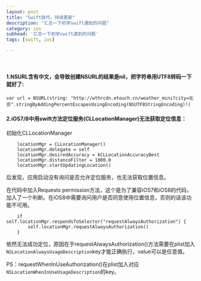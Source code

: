 ```yaml
---
layout: post
title: "Swift技巧，持续更新"
description: "汇总一下初学swift遇到的问题"
category: ios
subhead: '汇总一下初学swift遇到的问题'
tags: [swift, ios]

---
```


<br >

#### 1.NSURL含有中文，会导致创建NSURL的结果是nil，把字符串用UTF8转码一下就好了:

    var url = NSURL(string: "http://wthrcdn.etouch.cn/weather_mini?city=北京".stringByAddingPercentEscapesUsingEncoding(NSUTF8StringEncoding)!)

#### 2.iOS7/8中用swift方法定位服务(CLLocationManager)无法获取定位信息：
初始化CLLocationManager

        locationMgr = CLLocationManager()
        locationMgr.delegate = self
        locationMgr.desiredAccuracy = kCLLocationAccuracyBest
        locationMgr.distanceFilter = 1000.0
        locationMgr.startUpdatingLocation()
后发现，应用启动没有询问是否允许定位服务，也无法获取位置信息。

在代码中加入Requests permission方法，这个是为了兼容iOS7和iOS8的代码，加入了一个判断。在iOS8中需要询问用户是否同意使用位置信息，否则的话该功能不可用。

        if self.locationMgr.respondsToSelector("requestAlwaysAuthorization") {
            self.locationMgr.requestAlwaysAuthorization()
        }   
        
依然无法成功定位，原因在于requestAlwaysAuthorization()方法需要在plist加入`NSLocationAlwaysUsageDescription`key才能正确执行，value可以是任意值。

PS：requestWhenInUseAuthorization()在plist加入对应`NSLocationWhenInUseUsageDescription`的key。      
        



